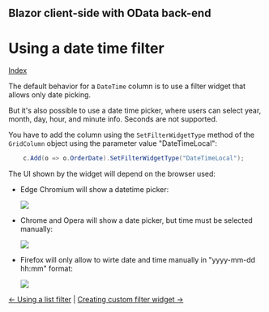 ## Blazor client-side with OData back-end

# Using a date time filter

[Index](Documentation.md)

The default behavior for a ```DateTime``` column is to use a filter widget that allows only date picking. 

But it's also possible to use a date time picker, where users can select year, month, day, hour, and minute info. Seconds are not supported.

You have to add the column using the ```SetFilterWidgetType``` method of the ```GridColumn``` object using the parameter value "DateTimeLocal":

```c#
    c.Add(o => o.OrderDate).SetFilterWidgetType("DateTimeLocal");
``` 

The UI shown by the widget will depend on the browser used:

- Edge Chromium will show a datetime picker:

    ![](../images/DateTime_Edge.png)

- Chrome and Opera will show a date picker, but time must be selected manually:

    ![](../images/DateTime_Chrome.png)

- Firefox will only allow to wirte date and time manually in "yyyy-mm-dd hh:mm" format:

    ![](../images/DateTime_Firefox.png)

[<- Using a list filter](Using_list_filter.md) | [Creating custom filter widget ->](Creating_custom_filter_widget.md)